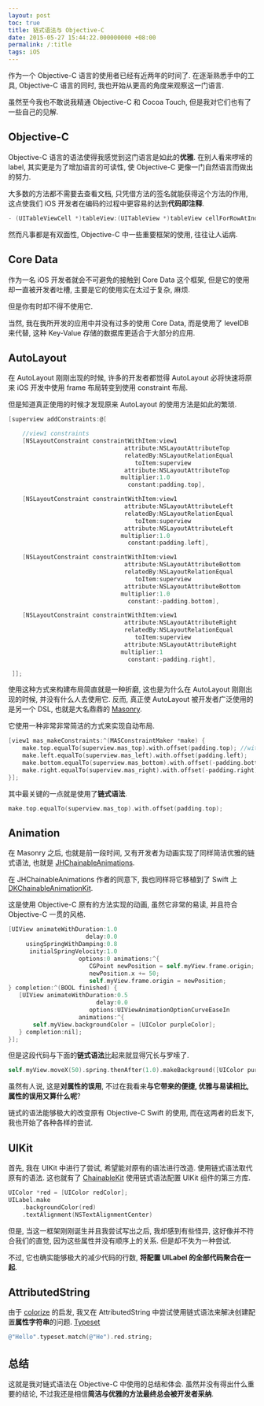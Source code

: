 ```yaml
---
layout: post
toc: true
title: 链式语法与 Objective-C
date: 2015-05-27 15:44:22.000000000 +08:00
permalink: /:title
tags: iOS
---
```



作为一个 Objective-C 语言的使用者已经有近两年的时间了. 在逐渐熟悉手中的工具, Objective-C 语言的同时, 我也开始从更高的角度来观察这一门语言.

虽然至今我也不敢说我精通 Objective-C 和 Cocoa Touch, 但是我对它们也有了一些自己的见解.

## Objective-C

Objective-C 语言的语法使得我感觉到这门语言是如此的**优雅**. 在别人看来啰嗦的 label, 其实更是为了增加语言的可读性, 使 Objective-C 更像一门自然语言而做出的努力.

大多数的方法都不需要去查看文档, 只凭借方法的签名就能获得这个方法的作用, 这点使我们 iOS 开发者在编码的过程中更容易的达到**代码即注释**.

~~~objectivec
- (UITableViewCell *)tableView:(UITableView *)tableView cellForRowAtIndexPath:(NSIndexPath *)indexPath;
~~~

然而凡事都是有双面性, Objective-C 中一些重要框架的使用, 往往让人诟病.

## Core Data

作为一名 iOS 开发者就会不可避免的接触到 Core Data 这个框架, 但是它的使用却一直被开发者吐槽, 主要是它的使用实在太过于复杂, 麻烦.

但是你有时却不得不使用它.

当然, 我在我所开发的应用中并没有过多的使用 Core Data, 而是使用了 levelDB 来代替, 这种 Key-Value 存储的数据库更适合于大部分的应用.

## AutoLayout

在 AutoLayout 刚刚出现的时候, 许多的开发者都觉得 AutoLayout 必将快速将原来 iOS 开发中使用 frame 布局转变到使用 constraint 布局.

但是知道真正使用的时候才发现原来 AutoLayout 的使用方法是如此的繁琐.

~~~objectivec
[superview addConstraints:@[

    //view1 constraints
    [NSLayoutConstraint constraintWithItem:view1
                                 attribute:NSLayoutAttributeTop
                                 relatedBy:NSLayoutRelationEqual
                                    toItem:superview
                                 attribute:NSLayoutAttributeTop
                                multiplier:1.0
                                  constant:padding.top],

    [NSLayoutConstraint constraintWithItem:view1
                                 attribute:NSLayoutAttributeLeft
                                 relatedBy:NSLayoutRelationEqual
                                    toItem:superview
                                 attribute:NSLayoutAttributeLeft
                                multiplier:1.0
                                  constant:padding.left],

    [NSLayoutConstraint constraintWithItem:view1
                                 attribute:NSLayoutAttributeBottom
                                 relatedBy:NSLayoutRelationEqual
                                    toItem:superview
                                 attribute:NSLayoutAttributeBottom
                                multiplier:1.0
                                  constant:-padding.bottom],

    [NSLayoutConstraint constraintWithItem:view1
                                 attribute:NSLayoutAttributeRight
                                 relatedBy:NSLayoutRelationEqual
                                    toItem:superview
                                 attribute:NSLayoutAttributeRight
                                multiplier:1
                                  constant:-padding.right],

 ]];
~~~

使用这种方式来构建布局简直就是一种折磨, 这也是为什么在 AutoLayout 刚刚出现的时候, 并没有什么人去使用它. 反而, 真正使 AutoLayout 被开发者广泛使用的是另一个 DSL, 也就是大名鼎鼎的 [Masonry](https://github.com/SnapKit/Masonry).

它使用一种非常非常简洁的方式来实现自动布局.

~~~objectivec
[view1 mas_makeConstraints:^(MASConstraintMaker *make) {
    make.top.equalTo(superview.mas_top).with.offset(padding.top); //with is an optional semantic filler
    make.left.equalTo(superview.mas_left).with.offset(padding.left);
    make.bottom.equalTo(superview.mas_bottom).with.offset(-padding.bottom);
    make.right.equalTo(superview.mas_right).with.offset(-padding.right);
}];
~~~

其中最关键的一点就是使用了**链式语法**.

~~~objectivec
make.top.equalTo(superview.mas_top).with.offset(padding.top);
~~~

## Animation

在 Masonry 之后, 也就是前一段时间, 又有开发者为动画实现了同样简洁优雅的链式语法, 也就是 [JHChainableAnimations](https://github.com/jhurray/JHChainableAnimations).

在 JHChainableAnimations 作者的同意下, 我也同样将它移植到了 Swift 上 [DKChainableAnimationKit](https://github.com/Draveness/DKChainableAnimationKit).

这是使用 Objective-C 原有的方法实现的动画, 虽然它非常的易读, 并且符合 Objective-C 一贯的风格.

~~~objectivec
[UIView animateWithDuration:1.0
                      delay:0.0
     usingSpringWithDamping:0.8
      initialSpringVelocity:1.0
                    options:0 animations:^{
                       CGPoint newPosition = self.myView.frame.origin;
                       newPosition.x += 50;
                       self.myView.frame.origin = newPosition;
} completion:^(BOOL finished) {
   [UIView animateWithDuration:0.5
                         delay:0.0
                       options:UIViewAnimationOptionCurveEaseIn
                    animations:^{
       self.myView.backgroundColor = [UIColor purpleColor];
   } completion:nil];
}];
~~~

但是这段代码与下面的**链式语法**比起来就显得冗长与罗嗦了.

~~~objectivec
self.myView.moveX(50).spring.thenAfter(1.0).makeBackground([UIColor purpleColor]).easeIn.animate(0.5);
~~~

虽然有人说, 这是**对属性的误用**, 不过在我看来**与它带来的便捷, 优雅与易读相比, 属性的误用又算什么呢**?

链式的语法能够极大的改变原有 Objective-C Swift 的使用, 而在这两者的启发下, 我也开始了各种各样的尝试.

## UIKit

首先, 我在 UIKit 中进行了尝试, 希望能对原有的语法进行改造. 使用链式语法取代原有的语法. 这也就有了 [ChainableKit](https://github.com/Draveness/ChainableKit) 使用链式语法配置 UIKit 组件的第三方库.

~~~objectivec
UIColor *red = [UIColor redColor];
UILabel.make
    .backgroundColor(red)
    .textAlignment(NSTextAlignmentCenter)
~~~

但是, 当这一框架刚刚诞生并且我尝试写出之后, 我却感到有些怪异, 这好像并不符合我们的直觉, 因为这些属性并没有顺序上的关系. 但是却不失为一种尝试.

不过, 它也确实能够极大的减少代码的行数, **将配置 UILabel 的全部代码聚合在一起**.

## AttributedString

由于 [colorize](https://github.com/fazibear/colorize) 的启发, 我又在 AttributedString 中尝试使用链式语法来解决创建配置**属性字符串**的问题. [Typeset](https://github.com/Draveness/Typeset)

~~~objectivec
@"Hello".typeset.match(@"He").red.string;
~~~

## 总结

这就是我对链式语法在 Objective-C 中使用的总结和体会. 虽然并没有得出什么重要的结论, 不过我还是相信**简洁与优雅的方法最终总会被开发者采纳**.
